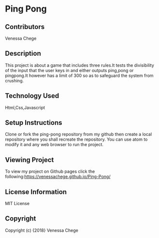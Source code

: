 # Ping Pong

## Contributors
Venessa Chege

##  Description
This project is about a game that includes three rules.It tests the divisibility of the input that the user keys in and either outputs ping,pong or pingpong.It however has  a limit of 300 so as to safeguard the system from crushing.
## Technology Used
Html,Css,Javascript

##  Setup Instructions
Clone or fork the ping-pong repository from my github then create a local repository where you shall recreate the repository.
You can use atom to modify it and any web browser to run the project.

## Viewing Project
To view my project on Github pages click the following:https://venessachege.github.io/Ping-Pong/

## License Information
MIT License
## Copyright
Copyright (c) {2018} Venessa Chege
